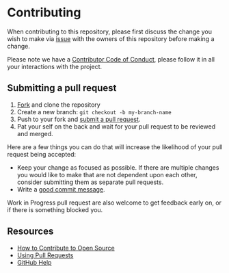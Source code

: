 # Contributing
[issues]: https://github.com/wp-content-framework/cron/issues
[fork]: https://github.com/wp-content-framework/cron/fork
[pr]: https://github.com/wp-content-framework/cron/compare
[code-of-conduct]: CODE_OF_CONDUCT.md

When contributing to this repository, please first discuss the change you wish to make via [issue][issues] with the owners of this repository before making a change. 

Please note we have a [Contributor Code of Conduct][code-of-conduct], please follow it in all your interactions with the project.

## Submitting a pull request

1. [Fork][fork] and clone the repository
1. Create a new branch: `git checkout -b my-branch-name`
1. Push to your fork and [submit a pull request][pr].
1. Pat your self on the back and wait for your pull request to be reviewed and merged.

Here are a few things you can do that will increase the likelihood of your pull request being accepted:
- Keep your change as focused as possible. If there are multiple changes you would like to make that are not dependent upon each other, consider submitting them as separate pull requests.
- Write a [good commit message](https://github.com/erlang/otp/wiki/writing-good-commit-messages).

Work in Progress pull request are also welcome to get feedback early on, or if there is something blocked you.

## Resources

- [How to Contribute to Open Source](https://opensource.guide/how-to-contribute/)
- [Using Pull Requests](https://help.github.com/articles/about-pull-requests/)
- [GitHub Help](https://help.github.com)
